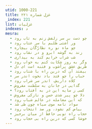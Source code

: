 ```yaml
---
utid: 1000-221
title: غزل شماره ۲۲۱
_index: 221
list: غزلیات
indexes: د
mesra:
  - چو دست بر سر زلفش زنم به تاب رود
  - ور آشتی طلبم با سر عتاب رود
  - چو ماه نو ره نظارّگان بیچاره
  - زند به گوشه ابرو و در نقاب رود
  - شب شراب خرابم کند به بیداری
  - وگر به روز شکایت کنم به خواب رود
  - طریق عشق پرآشوب و فتنه است ای دل
  - بیفتد آن که درین راه با شتاب رود
  - حباب را چو فتد باد نخوت اندر سر
  - کلاه داریش، اندر سر شراب رود
  - گدایی در جانان به سلطنت مفروش
  - کسی ز سایه این در به آفتاب رود؟
  - دلا چو پیر شدی حسن و نازکی مفروش
  - که این معامله در عالم شباب رود
  - سواد نامه موی سیاه چون طی شد
  - بیاض کم نشود، ور صد انتخاب رود
  - حجاب راه تویی حافظ از میان برخیز
  - خوشا کسی که درین راه بی حجاب رود
---
```

